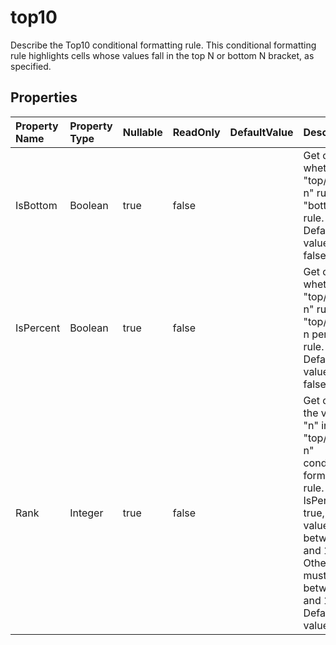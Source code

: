# **top10**

Describe the Top10 conditional formatting rule. This conditional formatting    rule highlights cells whose values fall in the top N or bottom N bracket,    as specified. 

## **Properties**

| Property Name | Property Type | Nullable |  ReadOnly | DefaultValue | Description | 
| :- | :- | :- |:- |  :- | :- |
|IsBottom|Boolean|true|false |  |Get or set whether a "top/bottom n" rule is a "bottom n" rule.            Default value is false. |
|IsPercent|Boolean|true|false |  |Get or set whether a "top/bottom n" rule is a "top/bottom n percent" rule.            Default value is false. |
|Rank|Integer|true|false |  |Get or set the value of "n" in a "top/bottom n" conditional formatting rule.            If IsPercent is true, the value must between 0 and 100.            Otherwise it must between 0 and 1000.            Default value is 10. |

